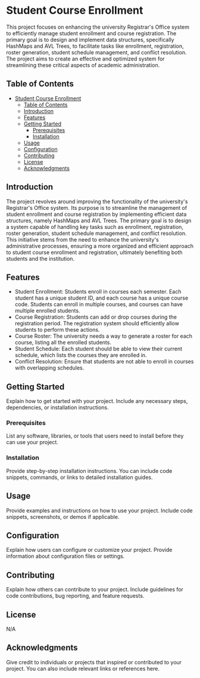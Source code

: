 # Student Course Enrollment 

This project focuses on enhancing the university Registrar's Office system to efficiently manage student enrollment and course registration. The primary goal is to design and implement data structures, specifically HashMaps and AVL Trees, to facilitate tasks like enrollment, registration, roster generation, student schedule management, and conflict resolution. The project aims to create an effective and optimized system for streamlining these critical aspects of academic administration.

## Table of Contents

- [Student Course Enrollment](#student-course-enrollment)
  - [Table of Contents](#table-of-contents)
  - [Introduction](#introduction)
  - [Features](#features)
  - [Getting Started](#getting-started)
    - [Prerequisites](#prerequisites)
    - [Installation](#installation)
  - [Usage](#usage)
  - [Configuration](#configuration)
  - [Contributing](#contributing)
  - [License](#license)
  - [Acknowledgments](#acknowledgments)

## Introduction

The project revolves around improving the functionality of the university's Registrar's Office system. Its purpose is to streamline the management of student enrollment and course registration by implementing efficient data structures, namely HashMaps and AVL Trees. The primary goal is to design a system capable of handling key tasks such as enrollment, registration, roster generation, student schedule management, and conflict resolution. This initiative stems from the need to enhance the university's administrative processes, ensuring a more organized and efficient approach to student course enrollment and registration, ultimately benefiting both students and the institution.

## Features

- Student Enrollment: Students enroll in courses each semester. Each student has a unique student ID, and each course has a unique course code. Students can enroll in multiple courses, and courses can have multiple enrolled students.
- Course Registration: Students can add or drop courses during the registration period. The registration system should efficiently allow students to perform these actions.
- Course Roster: The university needs a way to generate a roster for each course, listing all the enrolled students.
- Student Schedule: Each student should be able to view their current schedule, which lists the courses they are enrolled in.
- Conflict Resolution: Ensure that students are not able to enroll in courses with overlapping schedules.

## Getting Started

Explain how to get started with your project. Include any necessary steps, dependencies, or installation instructions.

### Prerequisites

List any software, libraries, or tools that users need to install before they can use your project.

### Installation

Provide step-by-step installation instructions. You can include code snippets, commands, or links to detailed installation guides.

## Usage

Provide examples and instructions on how to use your project. Include code snippets, screenshots, or demos if applicable.

## Configuration

Explain how users can configure or customize your project. Provide information about configuration files or settings.

## Contributing

Explain how others can contribute to your project. Include guidelines for code contributions, bug reporting, and feature requests.

## License

N/A

## Acknowledgments

Give credit to individuals or projects that inspired or contributed to your project. You can also include relevant links or references here.

